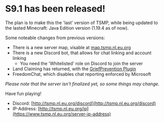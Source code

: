 # S9.1 has been released!

The plan is to make this the 'last' version of TSMP, while being updated to the lasted Minecraft: Java Edition version (1.19.4 as of now).

Some noteable changes from previous versions:

+ There is a new server map, visable at [map.tsmp.nl.eu.org](http://map.tsmp.nl.eu.org)
+ There is a new Discord bot, that allows for chat linking and account linking
  + You need the 'Whitelisted' role on Discord to join the server
+ Land Claiming has returned, with the [GriefPrevention Plugin](https://www.spigotmc.org/resources/griefprevention.1884/)
+ FreedomChat, which disables chat reporting enforced by Microsoft

*Please note that the server isn't finalized yet, so some things may change.*

Have fun playing!

+ Discord: [http://tsmp.nl.eu.org/discord](http://tsmp.nl.eu.org/discord)
+ IP-Address: [http://tsmp.nl.eu.org/ip](https://www.tsmp.nl.eu.org/server-ip-address)
